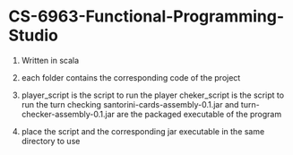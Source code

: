 # CS-6963-Functional-Programming-Studio

1. Written in scala 
2. each folder contains the corresponding code of the project

3. player_script is the script to run the player
cheker_script is the script to run the turn checking
santorini-cards-assembly-0.1.jar and turn-checker-assembly-0.1.jar are the packaged executable of the program

4. place the script and the corresponding jar executable in the same directory to use
